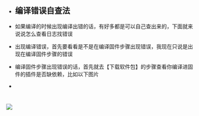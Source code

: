 - ## 编译错误自查法

- 如果编译的时候出现编译出错的话，有好多都是可以自己查出来的，下面就来说说怎么查看日志找错误

- 出现编译错误，首先要看看是不是在编译固件步骤出现错误，我现在只说是出现在编译固件步骤的错误

- 编译固件步骤出现错误的话，首先就去【下载软件包】的步骤查看你编译进固件的插件是否缺依赖，比如以下图片
-
# <img src="https://github.com/danshui-git/shuoming/blob/master/doc/er11.png" />
